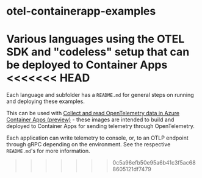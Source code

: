 # otel-containerapp-examples
Various languages using the OTEL SDK and "codeless" setup that can be deployed to Container Apps
<<<<<<< HEAD
=======

Each language and subfolder has a `README.md` for general steps on running and deploying these examples.

This can be used with [Collect and read OpenTelemetry data in Azure Container Apps (preview)](https://learn.microsoft.com/en-us/azure/container-apps/opentelemetry-agents?tabs=arm) - these images are intended to build and deployed to Container Apps for sending telemetry through OpenTelemetry.

Each application can write telemetry to console, or, to an OTLP endpoint through gRPC depending on the environment. See the respective `README.md`'s for more information.
>>>>>>> 0c5a96efb50e95a6b41c3f5ac688605121df7479
